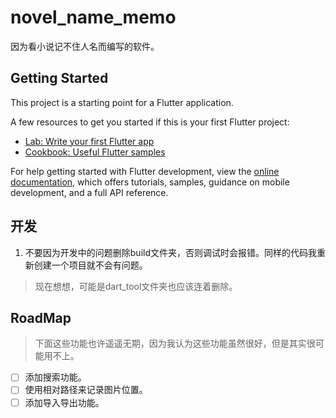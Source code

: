 # novel_name_memo
因为看小说记不住人名而编写的软件。  

## Getting Started

This project is a starting point for a Flutter application.

A few resources to get you started if this is your first Flutter project:

- [Lab: Write your first Flutter app](https://docs.flutter.dev/get-started/codelab)
- [Cookbook: Useful Flutter samples](https://docs.flutter.dev/cookbook)

For help getting started with Flutter development, view the
[online documentation](https://docs.flutter.dev/), which offers tutorials,
samples, guidance on mobile development, and a full API reference.


## 开发
1. 不要因为开发中的问题删除build文件夹，否则调试时会报错。同样的代码我重新创建一个项目就不会有问题。  
> 现在想想，可能是dart_tool文件夹也应该连着删除。  

## RoadMap
> 下面这些功能也许遥遥无期，因为我认为这些功能虽然很好，但是其实很可能用不上。  

- [ ] 添加搜索功能。
- [ ] 使用相对路径来记录图片位置。  
- [ ] 添加导入导出功能。